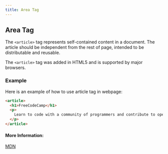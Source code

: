 ```yaml
---
title: Area Tag
---
```

## Area Tag

The `<article>` tag represents self-contained content in a document. The article should be independent from the rest of page, intended to be distributable and reusable.

The `<article>` tag was added in HTML5 and is supported by major browsers.

### Example
Here is an example of how to use article tag in webpage:

```html
<article>
  <h1>FreeCodeCamp</h1>
  <p>
    Learn to code with a community of programmers and contribute to open source projects.
  </p>
</article>
```

#### More Information:

[MDN](https://developer.mozilla.org/tr/docs/Web/HTML/Element/article)
